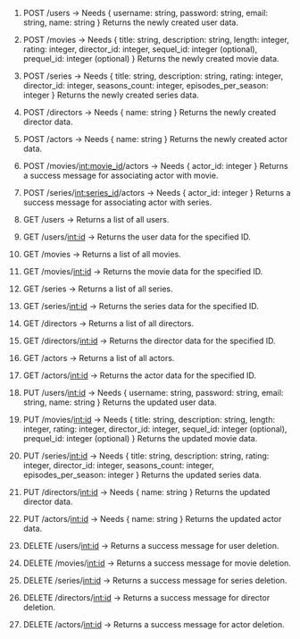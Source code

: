 1. POST /users -> Needs { username: string, password: string, email: string, name: string }
   Returns the newly created user data.

2. POST /movies -> Needs { title: string, description: string, length: integer, rating: integer, director_id: integer, sequel_id: integer (optional), prequel_id: integer (optional) }
   Returns the newly created movie data.

3. POST /series -> Needs { title: string, description: string, rating: integer, director_id: integer, seasons_count: integer, episodes_per_season: integer }
   Returns the newly created series data.

4. POST /directors -> Needs { name: string }
   Returns the newly created director data.

5. POST /actors -> Needs { name: string }
   Returns the newly created actor data.

6. POST /movies/<int:movie_id>/actors -> Needs { actor_id: integer }
   Returns a success message for associating actor with movie.

7. POST /series/<int:series_id>/actors -> Needs { actor_id: integer }
   Returns a success message for associating actor with series.

8. GET /users -> Returns a list of all users.

9. GET /users/<int:id> -> Returns the user data for the specified ID.

10. GET /movies -> Returns a list of all movies.

11. GET /movies/<int:id> -> Returns the movie data for the specified ID.

12. GET /series -> Returns a list of all series.

13. GET /series/<int:id> -> Returns the series data for the specified ID.

14. GET /directors -> Returns a list of all directors.

15. GET /directors/<int:id> -> Returns the director data for the specified ID.

16. GET /actors -> Returns a list of all actors.

17. GET /actors/<int:id> -> Returns the actor data for the specified ID.

18. PUT /users/<int:id> -> Needs { username: string, password: string, email: string, name: string }
   Returns the updated user data.

19. PUT /movies/<int:id> -> Needs { title: string, description: string, length: integer, rating: integer, director_id: integer, sequel_id: integer (optional), prequel_id: integer (optional) }
   Returns the updated movie data.

20. PUT /series/<int:id> -> Needs { title: string, description: string, rating: integer, director_id: integer, seasons_count: integer, episodes_per_season: integer }
   Returns the updated series data.

21. PUT /directors/<int:id> -> Needs { name: string }
   Returns the updated director data.

22. PUT /actors/<int:id> -> Needs { name: string }
   Returns the updated actor data.

23. DELETE /users/<int:id> -> Returns a success message for user deletion.

24. DELETE /movies/<int:id> -> Returns a success message for movie deletion.

25. DELETE /series/<int:id> -> Returns a success message for series deletion.

26. DELETE /directors/<int:id> -> Returns a success message for director deletion.

27. DELETE /actors/<int:id> -> Returns a success message for actor deletion.